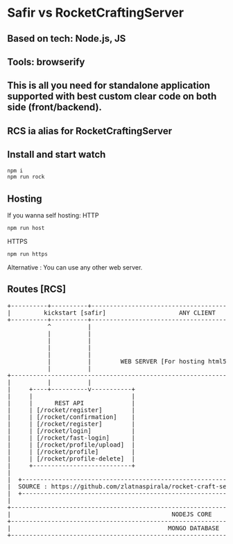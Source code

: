
# Safir vs RocketCraftingServer

## Based on tech: Node.js, JS
## Tools: browserify

## This is all you need for standalone application supported with best custom clear code on both side (front/backend).
## RCS ia alias for RocketCraftingServer

## Install and start watch
```js
npm i
npm run rock
```

## Hosting
If you wanna self hosting:
HTTP
```js
npm run host
```

HTTPS
```js
npm run https
```

Alternative : You can use any other web server.

## Routes [RCS]

<pre>
+----------+----------+---------------------------------------------------------------------------------+
|         kickstart [safir]                    ANY CLIENT                                               |
+----------+----------+---------------------------------------------------------------------------------+
           ^          |
           |          |
           |          |
           |          |
           |          |
           |          |        WEB SERVER [For hosting html5 clients also for rocketcraft api]
           |          |
+--------------------------------------------------------------------------------------------------------+
|          |          |                                                                                  |
|     +----+----------v-----------+                                    +-----------------------------+   |
|     |                           |                                    |                             |   |
|     |      REST API             |                                    |  HTTP, HTTPS (1.1 or 2)     |   |
|     | [/rocket/register]        |                                    |                             |   |
|     | [/rocket/confirmation]    |                                    +-----------------------------+   |
|     | [/rocket/register]        |                                                                      |
|     | [/rocket/login]           |                                                                      |
|     | [/rocket/fast-login]      |                                                                      |
|     | [/rocket/profile/upload]  |                                                                      |
|     | [/rocket/profile]         |                                                                      |
|     | [/rocket/profile-delete]  |                                                                      |
|     +---------------------------+                                                                      |
|                                                                                                        |
|  +------------------------------------------------------------+                                        |
|  SOURCE : https://github.com/zlatnaspirala/rocket-craft-server                                         |
|  +------------------------------------------------------------+                                        |
|                                                                                                        |
+--------------------------------------------------------------------------------------------------------+
|                                            NODEJS CORE                                                 |
+--------------------------------------------------------------------------------------------------------+
|                                           MONGO DATABASE                                               |
+--------------------------------------------------------------------------------------------------------+
</pre>
